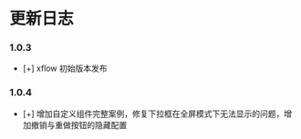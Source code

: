 # 更新日志

### 1.0.3
- [+] xflow 初始版本发布

### 1.0.4
- [+] 增加自定义组件完整案例，修复下拉框在全屏模式下无法显示的问题，增加撤销与重做按钮的隐藏配置
